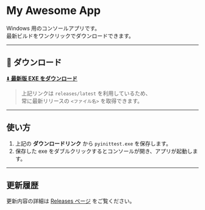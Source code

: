 # My Awesome App

Windows 用のコンソールアプリです。  
最新ビルドをワンクリックでダウンロードできます。

---

## 💾 ダウンロード

[⬇️ **最新版 EXE をダウンロード**](https://github.com/joytasnet/pyinit/releases/latest/download/pyinsttest.exe)
> 上記リンクは `releases/latest` を利用しているため、  
> 常に最新リリースの `<ファイル名>` を取得できます。

---

## 使い方
1. 上記の **ダウンロードリンク** から `pyinittest.exe` を保存します。
2. 保存した exe をダブルクリックするとコンソールが開き、アプリが起動します。

---

## 更新履歴
更新内容の詳細は [Releases ページ](https://github.com/<ユーザー>/<リポジトリ>/releases/latest) をご覧ください。
